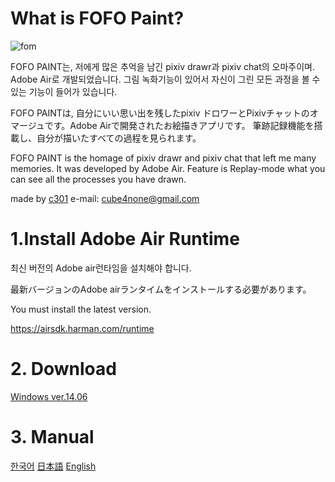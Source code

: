 
# What is FOFO Paint?

![fom](https://user-images.githubusercontent.com/15816034/172035065-64e1309f-e24e-4b46-a846-ae204c7d2349.png)

FOFO PAINT는, 저에게 많은 추억을 남긴 pixiv drawr과 pixiv chat의 오마주이며. Adobe Air로 개발되었습니다.
그림 녹화기능이 있어서 자신이 그린 모든 과정을 볼 수 있는 기능이 들어가 있습니다.

FOFO PAINTは, 自分にいい思い出を残したpixiv ドロワーとPixivチャットのオマージュです。Adobe Airで開発されたお絵描きアプリです。
筆跡記録機能を搭載し、自分が描いたすべての過程を見られます。

FOFO PAINT is the homage of pixiv drawr and pixiv chat that left me many memories. It was developed by Adobe Air.
Feature is Replay-mode what you can see all the processes you have drawn.

made by [c301](twitter.com/ninanoninini) e-mail: cube4none@gmail.com

# 1.Install Adobe Air Runtime
최신 버전의 Adobe air런타임을 설치해야 합니다.

最新バージョンのAdobe airランタイムをインストールする必要があります。

You must install the latest version.

https://airsdk.harman.com/runtime

# 2. Download
 [Windows ver.14.06](https://github.com/guljam/2020FlashPaint/releases/download/setup/fofoPaint.exe)

# 3. Manual
  [한국어]([https://github.com/guljam/2020FlashPaint/wiki/FOFO-Paint-manual](https://github.com/guljam/2020FlashPaint/wiki/FOFO-Paint-%EC%84%A4%EB%AA%85%EC%84%9C))
  [日本語](https://github.com/guljam/2020FlashPaint/wiki/FOFO-Paint-%E3%83%9E%E3%83%8B%E3%83%A5%E3%82%A2%E3%83%AB)
  [English](https://github.com/guljam/2020FlashPaint/wiki/FOFO-Paint-manual)
